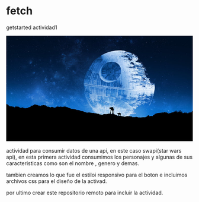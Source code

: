 # fetch
getstarted actividad1

![imagen de prueba](img/star-wars-death-star-at-at-space-wallpaper-preview.jpg)


actividad para consumir datos de una api, en este caso swapi(star wars api), en esta primera actividad consumimos los personajes y algunas de sus caracteristicas como son
el nombre , genero y demas.

tambien creamos lo que fue el estiloi responsivo para el boton e incluimos archivos css para el diseño de la activad.

por ultimo crear este repositorio remoto para incluir la actividad.
